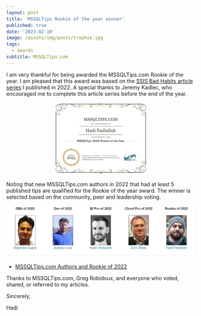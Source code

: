 ```yaml
---
layout: post
title: 'MSSQLTips Rookie of the year winner'
published: true
date: '2023-02-10'
image: /assets/img/posts/trophie.jpg
tags:
  - awards
subtitle: MSSQLTips.com
---
```


I am very thankful for being awarded the MSSQLTips.com Rookie of the year. I am pleased that this award was based on the [SSIS Bad Habits article series](/series) I published in 2022. A special thanks to Jeremy Kadlec, who encouraged me to complete this article series before the end of the year.

<p align="center">
<a href="/assets/certificate/Hadi_2022RookieoftheYear.jpg"><img src="/assets/certificate/Hadi_2022RookieoftheYear.jpg" style="width: 50%; height: 50%"></a>
</p>

Noting that new MSSQLTips.com authors in 2022 that had at least 5 published tips are qualified for the Rookie of the year award. The winner is selected based on the community, peer and leadership voting.

<p align="center"><img title="MSSQLTips 2022 awards winners" src="/assets/img/posts/mssqltips2022awards.jpg"></p>

* [MSSQLTips.com Authors and Rookie of 2022](https://www.mssqltips.com/sqlservertip/7578/mssqltipscom-authors-and-rookie-of-2022/?utm_source=HadiFadlallah)

Thanks to MSSQLTips.com, Greg Robidoux, and everyone who voted, shared, or referred to my articles.

Sincerely,

Hadi
